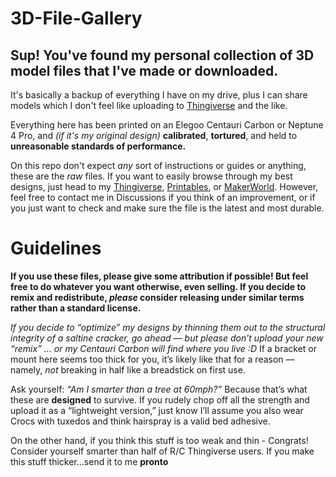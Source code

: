 # 3D-File-Gallery
Sup! You've found my personal collection of 3D model files that I've made or downloaded.
-----------------
It's basically a backup of everything I have on my drive, plus I can share models which I don't feel like uploading to [Thingiverse](https://www.thingiverse.com/techmagic3d/designs) and the like.

Everything here has been printed on an Elegoo Centauri Carbon or Neptune 4 Pro, and *(if it's my original design)* **calibrated**, **tortured**, and held to **unreasonable standards of performance.**

On this repo don't expect *any* sort of instructions or guides or anything, these are the *raw* files. If you want to easily browse through my best designs, just head to my [Thingiverse](https://www.thingiverse.com/techmagic3d/designs), [Printables](https://www.printables.com/@TechMagic3D), or [MakerWorld](https://makerworld.com/en/@TechMagic3D/upload). However, feel free to contact me in Discussions if you think of an improvement, or if you just want to check and make sure the file is the latest and most durable.

# Guidelines

**If you use these files, please give some attribution if possible! But feel free to do whatever you want otherwise, even selling. If you decide to remix and redistribute, _please_ consider releasing under similar terms rather than a standard license.**

_If you decide to “optimize” my designs by thinning them out to the structural integrity of a saltine cracker, go ahead — but please don’t upload your new “remix” ... or my Centauri Carbon will find where you live :D_ If a bracket or mount here seems too thick for you, it’s likely like that for a reason — namely, *not* breaking in half like a breadstick on first use. 

Ask yourself: *“Am I smarter than a tree at 60mph?”* Because that’s what these are **designed** to survive. If you rudely chop off all the strength and upload it as a “lightweight version,” just know I’ll assume you also wear Crocs with tuxedos and think hairspray is a valid bed adhesive. 

On the other hand, if you think this stuff is too weak and thin - Congrats! Consider yourself smarter than half of R/C Thingiverse users. If you make this stuff thicker...send it to me **pronto**
